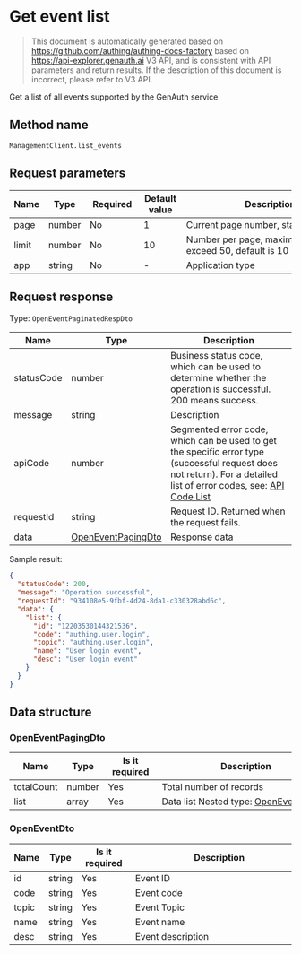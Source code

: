 # Get event list

<!--
Warning ⚠️:
Do not modify this document directly,
https://github.com/Authing/authing-docs-factory
Use this project to generate
-->

<LastUpdated />

> This document is automatically generated based on https://github.com/authing/authing-docs-factory based on https://api-explorer.genauth.ai V3 API, and is consistent with API parameters and return results. If the description of this document is incorrect, please refer to V3 API.

Get a list of all events supported by the GenAuth service

## Method name

`ManagementClient.list_events`

## Request parameters

| Name  | Type   | <div style="width:80px">Required</div> | <div style="width:60px">Default value</div> | <div style="width:300px">Description</div>               | <div style="width:200px">Sample value</div> |
| ----- | ------ | -------------------------------------- | ------------------------------------------- | -------------------------------------------------------- | ------------------------------------------- |
| page  | number | No                                     | 1                                           | Current page number, starting from 1                     | `1`                                         |
| limit | number | No                                     | 10                                          | Number per page, maximum cannot exceed 50, default is 10 | `10`                                        |
| app   | string | No                                     | -                                           | Application type                                         | `authing`                                   |

## Request response

Type: `OpenEventPaginatedRespDto`

| Name       | Type                                                 | Description                                                                                                                                                                                                                                                                                                                                  |
| ---------- | ---------------------------------------------------- | -------------------------------------------------------------------------------------------------------------------------------------------------------------------------------------------------------------------------------------------------------------------------------------------------------------------------------------------- |
| statusCode | number                                               | Business status code, which can be used to determine whether the operation is successful. 200 means success.                                                                                                                                                                                                                                 |
| message    | string                                               | Description                                                                                                                                                                                                                                                                                                                                  |
| apiCode    | number                                               | Segmented error code, which can be used to get the specific error type (successful request does not return). For a detailed list of error codes, see: [API Code List](https://api-explorer.genauth.ai/?tag=group/%E5%BC%80%E5%8F%91%E5%87%86%E5%A4%87#tag/%E5%BC%80%E5%8F%91%E5%87%86%E5%A4%87/%E9%94%99%E8%AF%AF%E5%A4%84%E7%90%86/apiCode) |
| requestId  | string                                               | Request ID. Returned when the request fails.                                                                                                                                                                                                                                                                                                 |
| data       | <a href="#OpenEventPagingDto">OpenEventPagingDto</a> | Response data                                                                                                                                                                                                                                                                                                                                |

Sample result:

```json
{
  "statusCode": 200,
  "message": "Operation successful",
  "requestId": "934108e5-9fbf-4d24-8da1-c330328abd6c",
  "data": {
    "list": {
      "id": "12203530144321536",
      "code": "authing.user.login",
      "topic": "authing.user.login",
      "name": "User login event",
      "desc": "User login event"
    }
  }
}
```

## Data structure

### <a id="OpenEventPagingDto"></a> OpenEventPagingDto

| Name       | Type   | <div style="width:80px">Is it required</div> | <div style="width:300px">Description</div>                       | <div style="width:200px">Sample value</div> |
| ---------- | ------ | -------------------------------------------- | ---------------------------------------------------------------- | ------------------------------------------- |
| totalCount | number | Yes                                          | Total number of records                                          |                                             |
| list       | array  | Yes                                          | Data list Nested type: <a href="#OpenEventDto">OpenEventDto</a>. |                                             |

### <a id="OpenEventDto"></a> OpenEventDto

| Name  | Type   | <div style="width:80px">Is it required</div> | <div style="width:300px">Description</div> | <div style="width:200px">Sample value</div> |
| ----- | ------ | -------------------------------------------- | ------------------------------------------ | ------------------------------------------- |
| id    | string | Yes                                          | Event ID                                   | `12203530144321536`                         |
| code  | string | Yes                                          | Event code                                 | `authing.user.login`                        |
| topic | string | Yes                                          | Event Topic                                | `authing.user.login`                        |
| name  | string | Yes                                          | Event name                                 | `User login event`                          |
| desc  | string | Yes                                          | Event description                          | `User login event`                          |
